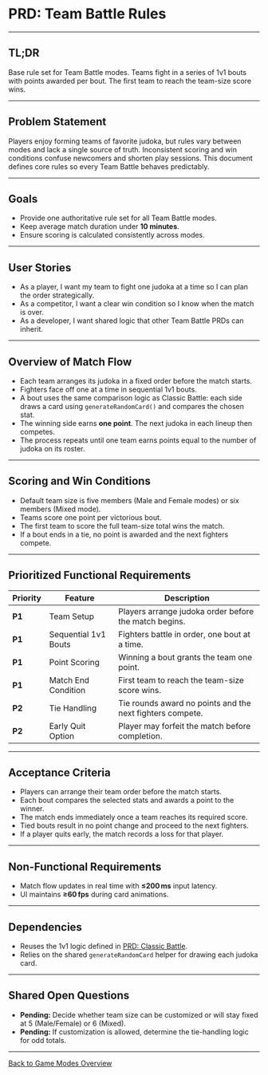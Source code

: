 # PRD: Team Battle Rules

---

## TL;DR

Base rule set for Team Battle modes. Teams fight in a series of 1v1 bouts with points awarded per bout. The first team to reach the team-size score wins.

---

## Problem Statement

Players enjoy forming teams of favorite judoka, but rules vary between modes and lack a single source of truth. Inconsistent scoring and win conditions confuse newcomers and shorten play sessions. This document defines core rules so every Team Battle behaves predictably.

---

## Goals

- Provide one authoritative rule set for all Team Battle modes.
- Keep average match duration under **10 minutes**.
- Ensure scoring is calculated consistently across modes.

---

## User Stories

- As a player, I want my team to fight one judoka at a time so I can plan the order strategically.
- As a competitor, I want a clear win condition so I know when the match is over.
- As a developer, I want shared logic that other Team Battle PRDs can inherit.

---

## Overview of Match Flow

- Each team arranges its judoka in a fixed order before the match starts.
- Fighters face off one at a time in sequential 1v1 bouts.
- A bout uses the same comparison logic as Classic Battle: each side draws a card using `generateRandomCard()` and compares the chosen stat.
- The winning side earns **one point**. The next judoka in each lineup then competes.
- The process repeats until one team earns points equal to the number of judoka on its roster.

---

## Scoring and Win Conditions

- Default team size is five members (Male and Female modes) or six members (Mixed mode).
- Teams score one point per victorious bout.
- The first team to score the full team-size total wins the match.
- If a bout ends in a tie, no point is awarded and the next fighters compete.

---

## Prioritized Functional Requirements

| Priority | Feature                 | Description |
| -------- | ----------------------- | ----------- |
| **P1**   | Team Setup              | Players arrange judoka order before the match begins. |
| **P1**   | Sequential 1v1 Bouts    | Fighters battle in order, one bout at a time. |
| **P1**   | Point Scoring           | Winning a bout grants the team one point. |
| **P1**   | Match End Condition     | First team to reach the team-size score wins. |
| **P2**   | Tie Handling            | Tie rounds award no points and the next fighters compete. |
| **P2**   | Early Quit Option       | Player may forfeit the match before completion. |

---

## Acceptance Criteria

- Players can arrange their team order before the match starts.
- Each bout compares the selected stats and awards a point to the winner.
- The match ends immediately once a team reaches its required score.
- Tied bouts result in no point change and proceed to the next fighters.
- If a player quits early, the match records a loss for that player.

---

## Non-Functional Requirements

- Match flow updates in real time with **≤200 ms** input latency.
- UI maintains **≥60 fps** during card animations.

---

## Dependencies

- Reuses the 1v1 logic defined in [PRD: Classic Battle](prdClassicBattle.md).
- Relies on the shared `generateRandomCard` helper for drawing each judoka card.

---

## Shared Open Questions

- **Pending:** Decide whether team size can be customized or will stay fixed at 5 (Male/Female) or 6 (Mixed).
- **Pending:** If customization is allowed, determine the tie-handling logic for odd totals.

---

[Back to Game Modes Overview](prdGameModes.md)
